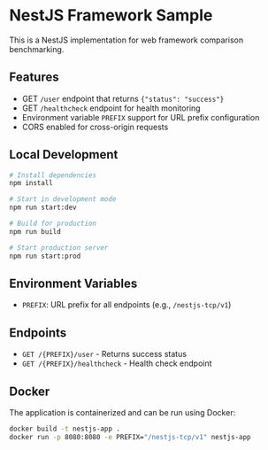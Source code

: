 # NestJS Framework Sample

This is a NestJS implementation for web framework comparison benchmarking.

## Features

- GET `/user` endpoint that returns `{"status": "success"}`
- GET `/healthcheck` endpoint for health monitoring
- Environment variable `PREFIX` support for URL prefix configuration
- CORS enabled for cross-origin requests

## Local Development

```bash
# Install dependencies
npm install

# Start in development mode
npm run start:dev

# Build for production
npm run build

# Start production server
npm run start:prod
```

## Environment Variables

- `PREFIX`: URL prefix for all endpoints (e.g., `/nestjs-tcp/v1`)

## Endpoints

- `GET /{PREFIX}/user` - Returns success status
- `GET /{PREFIX}/healthcheck` - Health check endpoint

## Docker

The application is containerized and can be run using Docker:

```bash
docker build -t nestjs-app .
docker run -p 8080:8080 -e PREFIX="/nestjs-tcp/v1" nestjs-app
```